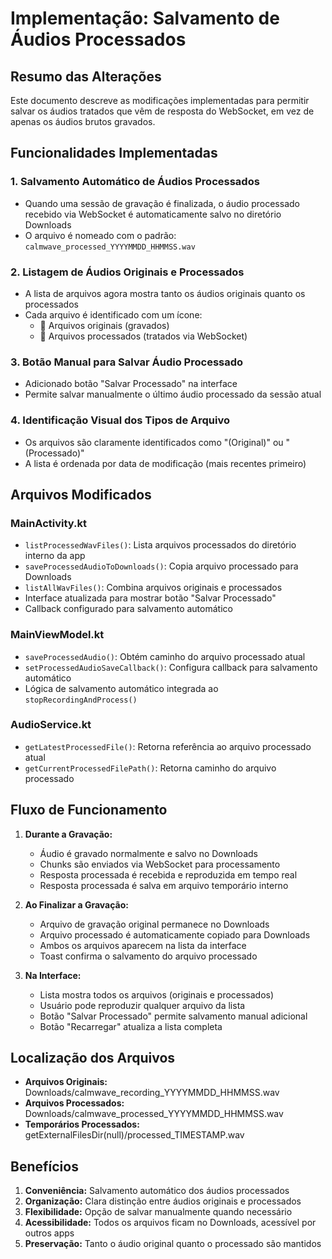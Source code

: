 # Implementação: Salvamento de Áudios Processados

## Resumo das Alterações

Este documento descreve as modificações implementadas para permitir salvar os áudios tratados que vêm de resposta do WebSocket, em vez de apenas os áudios brutos gravados.

## Funcionalidades Implementadas

### 1. Salvamento Automático de Áudios Processados
- Quando uma sessão de gravação é finalizada, o áudio processado recebido via WebSocket é automaticamente salvo no diretório Downloads
- O arquivo é nomeado com o padrão: `calmwave_processed_YYYYMMDD_HHMMSS.wav`

### 2. Listagem de Áudios Originais e Processados
- A lista de arquivos agora mostra tanto os áudios originais quanto os processados
- Cada arquivo é identificado com um ícone:
  - 🎤 Arquivos originais (gravados)
  - 🎵 Arquivos processados (tratados via WebSocket)

### 3. Botão Manual para Salvar Áudio Processado
- Adicionado botão "Salvar Processado" na interface
- Permite salvar manualmente o último áudio processado da sessão atual

### 4. Identificação Visual dos Tipos de Arquivo
- Os arquivos são claramente identificados como "(Original)" ou "(Processado)"
- A lista é ordenada por data de modificação (mais recentes primeiro)

## Arquivos Modificados

### MainActivity.kt
- `listProcessedWavFiles()`: Lista arquivos processados do diretório interno da app
- `saveProcessedAudioToDownloads()`: Copia arquivo processado para Downloads
- `listAllWavFiles()`: Combina arquivos originais e processados
- Interface atualizada para mostrar botão "Salvar Processado"
- Callback configurado para salvamento automático

### MainViewModel.kt
- `saveProcessedAudio()`: Obtém caminho do arquivo processado atual
- `setProcessedAudioSaveCallback()`: Configura callback para salvamento automático
- Lógica de salvamento automático integrada ao `stopRecordingAndProcess()`

### AudioService.kt
- `getLatestProcessedFile()`: Retorna referência ao arquivo processado atual
- `getCurrentProcessedFilePath()`: Retorna caminho do arquivo processado

## Fluxo de Funcionamento

1. **Durante a Gravação:**
   - Áudio é gravado normalmente e salvo no Downloads
   - Chunks são enviados via WebSocket para processamento
   - Resposta processada é recebida e reproduzida em tempo real
   - Resposta processada é salva em arquivo temporário interno

2. **Ao Finalizar a Gravação:**
   - Arquivo de gravação original permanece no Downloads
   - Arquivo processado é automaticamente copiado para Downloads
   - Ambos os arquivos aparecem na lista da interface
   - Toast confirma o salvamento do arquivo processado

3. **Na Interface:**
   - Lista mostra todos os arquivos (originais e processados)
   - Usuário pode reproduzir qualquer arquivo da lista
   - Botão "Salvar Processado" permite salvamento manual adicional
   - Botão "Recarregar" atualiza a lista completa

## Localização dos Arquivos

- **Arquivos Originais:** Downloads/calmwave_recording_YYYYMMDD_HHMMSS.wav
- **Arquivos Processados:** Downloads/calmwave_processed_YYYYMMDD_HHMMSS.wav
- **Temporários Processados:** getExternalFilesDir(null)/processed_TIMESTAMP.wav

## Benefícios

1. **Conveniência:** Salvamento automático dos áudios processados
2. **Organização:** Clara distinção entre áudios originais e processados
3. **Flexibilidade:** Opção de salvar manualmente quando necessário
4. **Acessibilidade:** Todos os arquivos ficam no Downloads, acessível por outros apps
5. **Preservação:** Tanto o áudio original quanto o processado são mantidos
